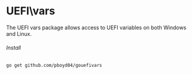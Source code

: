 # UEFI\vars 
The UEFI vars package allows access to UEFI variables on both Windows and Linux.

###### Install
`go get github.com/pboyd04/gouefivars`
